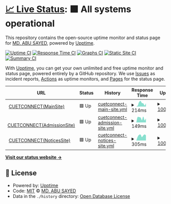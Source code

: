 # [📈 Live Status](https://status.cuetconnect.org): <!--live status--> **🟩 All systems operational**

This repository contains the open-source uptime monitor and status page for [MD. ABU SAYED](https://abusayed.dev), powered by [Upptime](https://github.com/upptime/upptime).

[![Uptime CI](https://github.com/abusayed0206/cuetconnect-statuspage/workflows/Uptime%20CI/badge.svg)](https://github.com/abusayed0206/cuetconnect-statuspage/actions?query=workflow%3A%22Uptime+CI%22)
[![Response Time CI](https://github.com/abusayed0206/cuetconnect-statuspage/workflows/Response%20Time%20CI/badge.svg)](https://github.com/abusayed0206/cuetconnect-statuspage/actions?query=workflow%3A%22Response+Time+CI%22)
[![Graphs CI](https://github.com/abusayed0206/cuetconnect-statuspage/workflows/Graphs%20CI/badge.svg)](https://github.com/abusayed0206/cuetconnect-statuspage/actions?query=workflow%3A%22Graphs+CI%22)
[![Static Site CI](https://github.com/abusayed0206/cuetconnect-statuspage/workflows/Static%20Site%20CI/badge.svg)](https://github.com/abusayed0206/cuetconnect-statuspage/actions?query=workflow%3A%22Static+Site+CI%22)
[![Summary CI](https://github.com/abusayed0206/cuetconnect-statuspage/workflows/Summary%20CI/badge.svg)](https://github.com/abusayed0206/cuetconnect-statuspage/actions?query=workflow%3A%22Summary+CI%22)

With [Upptime](https://upptime.js.org), you can get your own unlimited and free uptime monitor and status page, powered entirely by a GitHub repository. We use [Issues](https://github.com/abusayed0206/cuetconnect-statuspage/issues) as incident reports, [Actions](https://github.com/abusayed0206/cuetconnect-statuspage/actions) as uptime monitors, and [Pages](https://status.cuetconnect.org) for the status page.

<!--start: status pages-->
<!-- This summary is generated by Upptime (https://github.com/upptime/upptime) -->
<!-- Do not edit this manually, your changes will be overwritten -->
<!-- prettier-ignore -->
| URL | Status | History | Response Time | Uptime |
| --- | ------ | ------- | ------------- | ------ |
| <img alt="" src="https://icons.duckduckgo.com/ip3/cuetconnect.org.ico" height="13"> [CUETCONNECT(MainSite)](https://cuetconnect.org/) | 🟩 Up | [cuetconnect-main-site.yml](https://github.com/cuetconnect/statuspage/commits/HEAD/history/cuetconnect-main-site.yml) | <details><summary><img alt="Response time graph" src="./graphs/cuetconnect-main-site/response-time-week.png" height="20"> 214ms</summary><br><a href="https://status.cuetconnect.org/history/cuetconnect-main-site"><img alt="Response time 287" src="https://img.shields.io/endpoint?url=https%3A%2F%2Fraw.githubusercontent.com%2Fcuetconnect%2Fstatuspage%2FHEAD%2Fapi%2Fcuetconnect-main-site%2Fresponse-time.json"></a><br><a href="https://status.cuetconnect.org/history/cuetconnect-main-site"><img alt="24-hour response time 355" src="https://img.shields.io/endpoint?url=https%3A%2F%2Fraw.githubusercontent.com%2Fcuetconnect%2Fstatuspage%2FHEAD%2Fapi%2Fcuetconnect-main-site%2Fresponse-time-day.json"></a><br><a href="https://status.cuetconnect.org/history/cuetconnect-main-site"><img alt="7-day response time 214" src="https://img.shields.io/endpoint?url=https%3A%2F%2Fraw.githubusercontent.com%2Fcuetconnect%2Fstatuspage%2FHEAD%2Fapi%2Fcuetconnect-main-site%2Fresponse-time-week.json"></a><br><a href="https://status.cuetconnect.org/history/cuetconnect-main-site"><img alt="30-day response time 278" src="https://img.shields.io/endpoint?url=https%3A%2F%2Fraw.githubusercontent.com%2Fcuetconnect%2Fstatuspage%2FHEAD%2Fapi%2Fcuetconnect-main-site%2Fresponse-time-month.json"></a><br><a href="https://status.cuetconnect.org/history/cuetconnect-main-site"><img alt="1-year response time 287" src="https://img.shields.io/endpoint?url=https%3A%2F%2Fraw.githubusercontent.com%2Fcuetconnect%2Fstatuspage%2FHEAD%2Fapi%2Fcuetconnect-main-site%2Fresponse-time-year.json"></a></details> | <details><summary><a href="https://status.cuetconnect.org/history/cuetconnect-main-site">100.00%</a></summary><a href="https://status.cuetconnect.org/history/cuetconnect-main-site"><img alt="All-time uptime 94.01%" src="https://img.shields.io/endpoint?url=https%3A%2F%2Fraw.githubusercontent.com%2Fcuetconnect%2Fstatuspage%2FHEAD%2Fapi%2Fcuetconnect-main-site%2Fuptime.json"></a><br><a href="https://status.cuetconnect.org/history/cuetconnect-main-site"><img alt="24-hour uptime 100.00%" src="https://img.shields.io/endpoint?url=https%3A%2F%2Fraw.githubusercontent.com%2Fcuetconnect%2Fstatuspage%2FHEAD%2Fapi%2Fcuetconnect-main-site%2Fuptime-day.json"></a><br><a href="https://status.cuetconnect.org/history/cuetconnect-main-site"><img alt="7-day uptime 100.00%" src="https://img.shields.io/endpoint?url=https%3A%2F%2Fraw.githubusercontent.com%2Fcuetconnect%2Fstatuspage%2FHEAD%2Fapi%2Fcuetconnect-main-site%2Fuptime-week.json"></a><br><a href="https://status.cuetconnect.org/history/cuetconnect-main-site"><img alt="30-day uptime 100.00%" src="https://img.shields.io/endpoint?url=https%3A%2F%2Fraw.githubusercontent.com%2Fcuetconnect%2Fstatuspage%2FHEAD%2Fapi%2Fcuetconnect-main-site%2Fuptime-month.json"></a><br><a href="https://status.cuetconnect.org/history/cuetconnect-main-site"><img alt="1-year uptime 94.01%" src="https://img.shields.io/endpoint?url=https%3A%2F%2Fraw.githubusercontent.com%2Fcuetconnect%2Fstatuspage%2FHEAD%2Fapi%2Fcuetconnect-main-site%2Fuptime-year.json"></a></details>
| <img alt="" src="https://icons.duckduckgo.com/ip3/admission.cuetconnect.org.ico" height="13"> [CUETCONNECT(AdmissionSite)](https://admission.cuetconnect.org/) | 🟩 Up | [cuetconnect-admission-site.yml](https://github.com/cuetconnect/statuspage/commits/HEAD/history/cuetconnect-admission-site.yml) | <details><summary><img alt="Response time graph" src="./graphs/cuetconnect-admission-site/response-time-week.png" height="20"> 149ms</summary><br><a href="https://status.cuetconnect.org/history/cuetconnect-admission-site"><img alt="Response time 219" src="https://img.shields.io/endpoint?url=https%3A%2F%2Fraw.githubusercontent.com%2Fcuetconnect%2Fstatuspage%2FHEAD%2Fapi%2Fcuetconnect-admission-site%2Fresponse-time.json"></a><br><a href="https://status.cuetconnect.org/history/cuetconnect-admission-site"><img alt="24-hour response time 105" src="https://img.shields.io/endpoint?url=https%3A%2F%2Fraw.githubusercontent.com%2Fcuetconnect%2Fstatuspage%2FHEAD%2Fapi%2Fcuetconnect-admission-site%2Fresponse-time-day.json"></a><br><a href="https://status.cuetconnect.org/history/cuetconnect-admission-site"><img alt="7-day response time 149" src="https://img.shields.io/endpoint?url=https%3A%2F%2Fraw.githubusercontent.com%2Fcuetconnect%2Fstatuspage%2FHEAD%2Fapi%2Fcuetconnect-admission-site%2Fresponse-time-week.json"></a><br><a href="https://status.cuetconnect.org/history/cuetconnect-admission-site"><img alt="30-day response time 216" src="https://img.shields.io/endpoint?url=https%3A%2F%2Fraw.githubusercontent.com%2Fcuetconnect%2Fstatuspage%2FHEAD%2Fapi%2Fcuetconnect-admission-site%2Fresponse-time-month.json"></a><br><a href="https://status.cuetconnect.org/history/cuetconnect-admission-site"><img alt="1-year response time 219" src="https://img.shields.io/endpoint?url=https%3A%2F%2Fraw.githubusercontent.com%2Fcuetconnect%2Fstatuspage%2FHEAD%2Fapi%2Fcuetconnect-admission-site%2Fresponse-time-year.json"></a></details> | <details><summary><a href="https://status.cuetconnect.org/history/cuetconnect-admission-site">100.00%</a></summary><a href="https://status.cuetconnect.org/history/cuetconnect-admission-site"><img alt="All-time uptime 99.66%" src="https://img.shields.io/endpoint?url=https%3A%2F%2Fraw.githubusercontent.com%2Fcuetconnect%2Fstatuspage%2FHEAD%2Fapi%2Fcuetconnect-admission-site%2Fuptime.json"></a><br><a href="https://status.cuetconnect.org/history/cuetconnect-admission-site"><img alt="24-hour uptime 100.00%" src="https://img.shields.io/endpoint?url=https%3A%2F%2Fraw.githubusercontent.com%2Fcuetconnect%2Fstatuspage%2FHEAD%2Fapi%2Fcuetconnect-admission-site%2Fuptime-day.json"></a><br><a href="https://status.cuetconnect.org/history/cuetconnect-admission-site"><img alt="7-day uptime 100.00%" src="https://img.shields.io/endpoint?url=https%3A%2F%2Fraw.githubusercontent.com%2Fcuetconnect%2Fstatuspage%2FHEAD%2Fapi%2Fcuetconnect-admission-site%2Fuptime-week.json"></a><br><a href="https://status.cuetconnect.org/history/cuetconnect-admission-site"><img alt="30-day uptime 100.00%" src="https://img.shields.io/endpoint?url=https%3A%2F%2Fraw.githubusercontent.com%2Fcuetconnect%2Fstatuspage%2FHEAD%2Fapi%2Fcuetconnect-admission-site%2Fuptime-month.json"></a><br><a href="https://status.cuetconnect.org/history/cuetconnect-admission-site"><img alt="1-year uptime 99.66%" src="https://img.shields.io/endpoint?url=https%3A%2F%2Fraw.githubusercontent.com%2Fcuetconnect%2Fstatuspage%2FHEAD%2Fapi%2Fcuetconnect-admission-site%2Fuptime-year.json"></a></details>
| <img alt="" src="https://icons.duckduckgo.com/ip3/notices.cuetconnect.org.ico" height="13"> [CUETCONNECT(NoticesSite)](https://notices.cuetconnect.org/) | 🟩 Up | [cuetconnect-notices-site.yml](https://github.com/cuetconnect/statuspage/commits/HEAD/history/cuetconnect-notices-site.yml) | <details><summary><img alt="Response time graph" src="./graphs/cuetconnect-notices-site/response-time-week.png" height="20"> 305ms</summary><br><a href="https://status.cuetconnect.org/history/cuetconnect-notices-site"><img alt="Response time 428" src="https://img.shields.io/endpoint?url=https%3A%2F%2Fraw.githubusercontent.com%2Fcuetconnect%2Fstatuspage%2FHEAD%2Fapi%2Fcuetconnect-notices-site%2Fresponse-time.json"></a><br><a href="https://status.cuetconnect.org/history/cuetconnect-notices-site"><img alt="24-hour response time 430" src="https://img.shields.io/endpoint?url=https%3A%2F%2Fraw.githubusercontent.com%2Fcuetconnect%2Fstatuspage%2FHEAD%2Fapi%2Fcuetconnect-notices-site%2Fresponse-time-day.json"></a><br><a href="https://status.cuetconnect.org/history/cuetconnect-notices-site"><img alt="7-day response time 305" src="https://img.shields.io/endpoint?url=https%3A%2F%2Fraw.githubusercontent.com%2Fcuetconnect%2Fstatuspage%2FHEAD%2Fapi%2Fcuetconnect-notices-site%2Fresponse-time-week.json"></a><br><a href="https://status.cuetconnect.org/history/cuetconnect-notices-site"><img alt="30-day response time 715" src="https://img.shields.io/endpoint?url=https%3A%2F%2Fraw.githubusercontent.com%2Fcuetconnect%2Fstatuspage%2FHEAD%2Fapi%2Fcuetconnect-notices-site%2Fresponse-time-month.json"></a><br><a href="https://status.cuetconnect.org/history/cuetconnect-notices-site"><img alt="1-year response time 428" src="https://img.shields.io/endpoint?url=https%3A%2F%2Fraw.githubusercontent.com%2Fcuetconnect%2Fstatuspage%2FHEAD%2Fapi%2Fcuetconnect-notices-site%2Fresponse-time-year.json"></a></details> | <details><summary><a href="https://status.cuetconnect.org/history/cuetconnect-notices-site">100.00%</a></summary><a href="https://status.cuetconnect.org/history/cuetconnect-notices-site"><img alt="All-time uptime 99.96%" src="https://img.shields.io/endpoint?url=https%3A%2F%2Fraw.githubusercontent.com%2Fcuetconnect%2Fstatuspage%2FHEAD%2Fapi%2Fcuetconnect-notices-site%2Fuptime.json"></a><br><a href="https://status.cuetconnect.org/history/cuetconnect-notices-site"><img alt="24-hour uptime 100.00%" src="https://img.shields.io/endpoint?url=https%3A%2F%2Fraw.githubusercontent.com%2Fcuetconnect%2Fstatuspage%2FHEAD%2Fapi%2Fcuetconnect-notices-site%2Fuptime-day.json"></a><br><a href="https://status.cuetconnect.org/history/cuetconnect-notices-site"><img alt="7-day uptime 100.00%" src="https://img.shields.io/endpoint?url=https%3A%2F%2Fraw.githubusercontent.com%2Fcuetconnect%2Fstatuspage%2FHEAD%2Fapi%2Fcuetconnect-notices-site%2Fuptime-week.json"></a><br><a href="https://status.cuetconnect.org/history/cuetconnect-notices-site"><img alt="30-day uptime 100.00%" src="https://img.shields.io/endpoint?url=https%3A%2F%2Fraw.githubusercontent.com%2Fcuetconnect%2Fstatuspage%2FHEAD%2Fapi%2Fcuetconnect-notices-site%2Fuptime-month.json"></a><br><a href="https://status.cuetconnect.org/history/cuetconnect-notices-site"><img alt="1-year uptime 99.96%" src="https://img.shields.io/endpoint?url=https%3A%2F%2Fraw.githubusercontent.com%2Fcuetconnect%2Fstatuspage%2FHEAD%2Fapi%2Fcuetconnect-notices-site%2Fuptime-year.json"></a></details>

<!--end: status pages-->

[**Visit our status website →**](https://status.cuetconnect.org)

## 📄 License

- Powered by: [Upptime](https://github.com/upptime/upptime)
- Code: [MIT](./LICENSE) © [MD. ABU SAYED](https://abusayed.dev)
- Data in the `./history` directory: [Open Database License](https://opendatacommons.org/licenses/odbl/1-0/)
